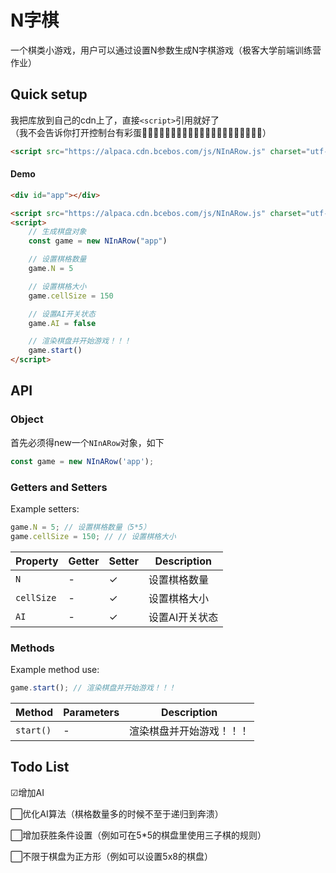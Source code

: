 # N字棋
一个棋类小游戏，用户可以通过设置N参数生成N字棋游戏（极客大学前端训练营作业） 

## Quick setup
我把库放到自己的cdn上了，直接```<script>```引用就好了  
（我不会告诉你打开控制台有彩蛋👨🏿‍✈️👨🏿‍✈️👨🏿‍✈️👨🏿‍✈️👨🏿‍✈️👨🏿‍✈️👨🏿‍✈️）

```html
<script src="https://alpaca.cdn.bcebos.com/js/NInARow.js" charset="utf-8"></script>
```

#### Demo
```html
<div id="app"></div>

<script src="https://alpaca.cdn.bcebos.com/js/NInARow.js" charset="utf-8"></script>
<script>
    // 生成棋盘对象
    const game = new NInARow("app")

    // 设置棋格数量
    game.N = 5

    // 设置棋格大小
    game.cellSize = 150

    // 设置AI开关状态
    game.AI = false

    // 渲染棋盘并开始游戏！！！
    game.start()
</script>
```

## API

### Object

首先必须得new一个`NInARow`对象，如下

```javascript
const game = new NInARow('app');
```

### Getters and Setters

Example setters:

```javascript
game.N = 5; // 设置棋格数量（5*5）
game.cellSize = 150; // // 设置棋格大小
```



| Property             | Getter | Setter | Description  |
| -------------------- | ------ | ------ | ------------ |
| `N`            | -      | ✓      | 设置棋格数量  |
| `cellSize`            | -      | ✓      | 设置棋格大小 |
| `AI`            | -      | ✓      | 设置AI开关状态  |


### Methods

Example method use:

```javascript
game.start(); // 渲染棋盘并开始游戏！！！
```

| Method                     | Parameters       | Description                                                                                                |
| -------------------------- | ---------------- | ---------------------- |
| `start()`                | -             | 渲染棋盘并开始游戏！！！       |

## Todo List
☑增加AI  

⬜优化AI算法（棋格数量多的时候不至于递归到奔溃） 

⬜增加获胜条件设置（例如可在5*5的棋盘里使用三子棋的规则）  

⬜不限于棋盘为正方形（例如可以设置5x8的棋盘）  



